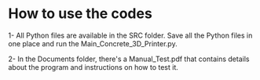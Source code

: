 # How to use the codes
1- All Python files are available in the SRC folder.  Save all the Python files in one place and run the Main_Concrete_3D_Printer.py.

2- In the Documents folder, there's a Manual_Test.pdf that contains details about the program and instructions on how to test it.

